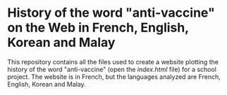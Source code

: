 # History of the word "anti-vaccine" on the Web in French, English, Korean and Malay

This repository contains all the files used to create a website plotting the history of the word "anti-vaccine" (open the *index.html* file) for a school project. The website is in French, but the languages analyzed are French, English, Korean and Malay.